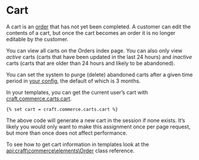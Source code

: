 # Cart

A cart is an [order](orders.md) that has not yet been completed. A customer can edit the contents of a cart, 
but once the cart becomes an order it is no longer editable by the customer.

You can view all carts on the Orders index page. You can also only view _active_ carts (carts that have been 
updated in the last 24 hours) and _inactive_ carts (carts that are older than 24 hours and likely to be abandoned).

You can set the system to purge (delete) abandoned carts after a given time period in [your config](configuration.md), 
the default of which is 3 months.

In your templates, you can get the current user’s cart with [craft.commerce.carts.cart](craft-commerce-carts-cart.md).

```twig
{% set cart = craft.commerce.carts.cart %}
```

The above code will generate a new cart in the session if none exists. It’s likely you would only
want to make this assignment once per page request, but more than once does not affect performance.

To see how to get cart information in templates look at the <api:craft\commerce\elements\Order> class reference.
